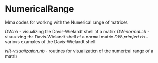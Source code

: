 # NumericalRange
Mma codes for working with the Numerical range of matrices

*DW.nb* - visualizing the Davis-Wielandt shell of a matrix
*DW-normal.nb* - visualizing the Davis-Wielandt shell of a normal matrix
*DW-primjeri.nb* - various examples of the Davis-Wielandt shell

*NR-visualization.nb* - routines for visualization of the numerical range of a matrix

